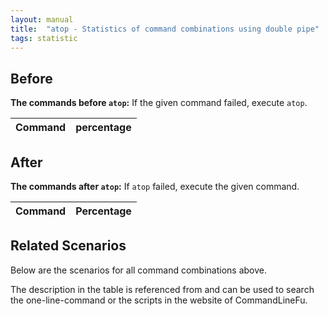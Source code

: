 ```yaml
---
layout: manual
title:  "atop - Statistics of command combinations using double pipe"
tags: statistic
---
```


## Before

__The commands before `atop`:__ If the given command failed, execute `atop`.

| Command | percentage |
|--------|--------|



## After

__The commands after `atop`:__ If `atop` failed, execute the given command.

| Command | Percentage | 
|-------|--------|



## Related Scenarios

Below are the scenarios for all command combinations above.

The description in the table is referenced from and can be used to search the one-line-command or the scripts in the website of CommandLineFu.




